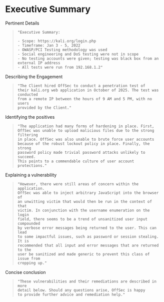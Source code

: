 # Executive Summary

Pertinent Details
>``` shell
>"Executive Summary:
>
>- Scope: https://kali.org/login.php
>- Timeframe: Jan 3 - 5, 2022
>- OWASP/PCI Testing methodology was used
>- Social engineering and DoS testing were not in scope
>- No testing accounts were given; testing was black box from an external IP address
>- All tests were run from 192.168.1.2"
>```

Describing the Engagement
>``` shell
>"The Client hired OffSec to conduct a penetration test of
>their kali.org web application in October of 2025. The test was conducted
>from a remote IP between the hours of 9 AM and 5 PM, with no users
>provided by the Client."
>```

Identifying the positives
>``` shell
>"The application had many forms of hardening in place. First, OffSec was unable to upload malicious files due to the strong filtering
>in place. OffSec was also unable to brute force user accounts
>because of the robust lockout policy in place. Finally, the strong
>password policy made trivial password attacks unlikely to succeed.
>This points to a commendable culture of user account protections."
>```

Explaining a vulnerability
>``` shell
>"However, there were still areas of concern within the application.
>OffSec was able to inject arbitrary JavaScript into the browser of
>an unwitting victim that would then be run in the context of that
>victim. In conjunction with the username enumeration on the login
>field, there seems to be a trend of unsanitized user input compounded
>by verbose error messages being returned to the user. This can lead
>to some impactful issues, such as password or session stealing. It is
>recommended that all input and error messages that are returned to the
>user be sanitized and made generic to prevent this class of issue from
>cropping up."
>```

Concise conclusion
>``` shell
>"These vulnerabilities and their remediations are described in more
>detail below. Should any questions arise, OffSec is happy
>to provide further advice and remediation help."
>```
